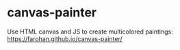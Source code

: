 # canvas-painter

Use HTML canvas and JS to create multicolored paintings: https://farohan.github.io/canvas-painter/
